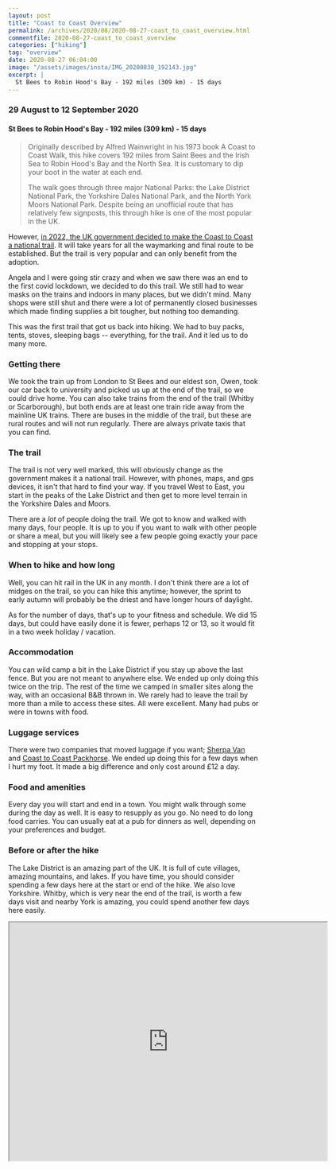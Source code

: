 ```yaml
---
layout: post
title: "Coast to Coast Overview"
permalink: /archives/2020/08/2020-08-27-coast_to_coast_overview.html
commentfile: 2020-08-27-coast_to_coast_overview
categories: ["hiking"]
tag: "overview"
date: 2020-08-27 06:04:00
image: "/assets/images/insta/IMG_20200830_192143.jpg"
excerpt: |
  St Bees to Robin Hood's Bay - 192 miles (309 km) - 15 days
---
```


### 29 August to 12 September 2020

#### St Bees to Robin Hood's Bay - 192 miles (309 km) - 15 days

> Originally described by Alfred Wainwright in his 1973 book A Coast to Coast Walk, this hike covers 192 miles from Saint Bees and the Irish Sea to Robin Hood's Bay and the North Sea. It is customary to dip your boot in the water at each end.
>
> The walk goes through three major National Parks: the Lake District National Park, the Yorkshire Dales National Park, and the North York Moors National Park. Despite being an unofficial route that has relatively few signposts, this through hike is one of the most popular in the UK.

However, [in 2022, the UK government decided to make the Coast to Coast a national trail](https://www.nationaltrail.co.uk/en_GB/trails/coast-to-coast). It will take years for all the waymarking and final route to be established. But the trail is very popular and can only benefit from the adoption.

Angela and I were going stir crazy and when we saw there was an end to the first covid lockdown, we decided to do this trail. We still had to wear masks on the trains and indoors in many places, but we didn't mind. Many shops were still shut and there were a lot of permanently closed businesses which made finding supplies a bit tougher, but nothing too demanding.

This was the first trail that got us back into hiking. We had to buy packs, tents, stoves, sleeping bags -- everything, for the trail. And it led us to do many more.

### Getting there

We took the train up from London to St Bees and our eldest son, Owen, took our car back to university and picked us up at the end of the trail, so we could drive home. You can also take trains from the end of the trail (Whitby or Scarborough), but both ends are at least one train ride away from the mainline UK trains. There are buses in the middle of the trail, but these are rural routes and will not run regularly. There are always private taxis that you can find.

### The trail

The trail is not very well marked, this will obviously change as the government makes it a national trail. However, with phones, maps, and gps devices, it isn't that hard to find your way. If you travel West to East, you start in the peaks of the Lake District and then get to more level terrain in the Yorkshire Dales and Moors.

There are a _lot_ of people doing the trail. We got to know and walked with many days, four people. It is up to you if you want to walk with other people or share a meal, but you will likely see a few people going exactly your pace and stopping at your stops.

### When to hike and how long

Well, you can hit rail in the UK in any month. I don't think there are a lot of midges on the trail, so you can hike this anytime; however, the sprint to early autumn will probably be the driest and have longer hours of daylight.

As for the number of days, that's up to your fitness and schedule. We did 15 days, but could have easily done it is fewer, perhaps 12 or 13, so it would fit in a two week holiday / vacation.

### Accommodation

You can wild camp a bit in the Lake District if you stay up above the last fence. But you are not meant to anywhere else. We ended up only doing this twice on the trip. The rest of the time we camped in smaller sites along the way, with an occasional B&B thrown in. We rarely had to leave the trail by more than a mile to access these sites. All were excellent. Many had pubs or were in towns with food.

### Luggage services

There were two companies that moved luggage if you want; [Sherpa Van](https://www.sherpavan.com/coast-to-coast/) and [Coast to Coast Packhorse](https://www.sherpavan.com/coast-to-coast/). We ended up doing this for a few days when I hurt my foot. It made a big difference and only cost around £12 a day.

### Food and amenities

Every day you will start and end in a town. You might walk through some during the day as well. It is easy to resupply as you go. No need to do long food carries. You can usually eat at a pub for dinners as well, depending on your preferences and budget.

### Before or after the hike

The Lake District is an amazing part of the UK. It is full of cute villages, amazing mountains, and lakes. If you have time, you should consider spending a few days here at the start or end of the hike. We also love Yorkshire. Whitby, which is very near the end of the trail, is worth a few days visit and nearby York is amazing, you could spend another few days here easily.

<iframe src="https://www.google.com/maps/d/embed?mid=1NnEv9kyYeEcH51f4YWIuPqXpazMIFs1N&ehbc=2E312F" width="640" height="480"></iframe>
